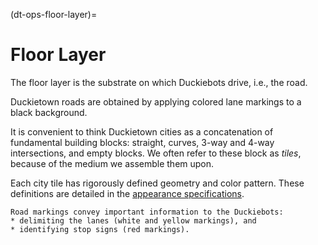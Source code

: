 (dt-ops-floor-layer)=
# Floor Layer 

The floor layer is the substrate on which Duckiebots drive, i.e., the road.

Duckietown roads are obtained by applying colored lane markings to a black background. 

It is convenient to think Duckietown cities as a concatenation of fundamental building blocks: straight, curves, 3-way and 4-way intersections, and empty blocks. We often refer to these block as _tiles_, because of the medium we assemble them upon.

Each city tile has rigorously defined geometry and color pattern. These definitions are detailed in the [appearance specifications](dt-ops-appearance-specifications).

```{note}
Road markings convey important information to the Duckiebots: 
* delimiting the lanes (white and yellow markings), and
* identifying stop signs (red markings). 
```



